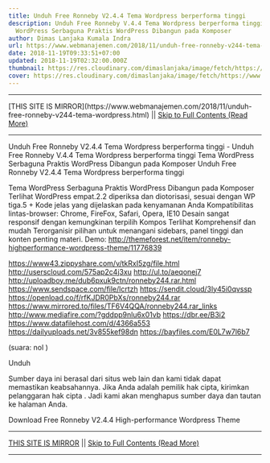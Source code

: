 ```yaml
---
title: Unduh Free Ronneby V2.4.4 Tema Wordpress berperforma tinggi
description: Unduh Free Ronneby V.4.4 Tema Wordpress berperforma tinggi Tema
  WordPress Serbaguna Praktis WordPress Dibangun pada Komposer
author: Dimas Lanjaka Kumala Indra
url: https://www.webmanajemen.com/2018/11/unduh-free-ronneby-v244-tema-wordpress.html
date: 2018-11-19T09:33:51+07:00
updated: 2018-11-19T02:32:00.000Z
thumbnail: https://res.cloudinary.com/dimaslanjaka/image/fetch/https://www.uxfree.com/wp-content/uploads/2018/11/ENBKzrz.jpg
cover: https://res.cloudinary.com/dimaslanjaka/image/fetch/https://www.uxfree.com/wp-content/uploads/2018/11/ENBKzrz.jpg
---
```


<hr/> [THIS SITE IS MIRROR](https://www.webmanajemen.com/2018/11/unduh-free-ronneby-v244-tema-wordpress.html) || <a href="https://www.webmanajemen.com/2018/11/unduh-free-ronneby-v244-tema-wordpress.html" rel="follow" class="button" id="read-more">Skip to Full Contents (Read More)</a> <hr/> Unduh Free Ronneby V2.4.4 Tema Wordpress berperforma tinggi - Unduh Free Ronneby V.4.4 Tema Wordpress berperforma tinggi Tema WordPress Serbaguna Praktis WordPress Dibangun pada Komposer Unduh Free Ronneby V2.4.4 Tema Wordpress berperforma tinggi 

  
  Tema WordPress Serbaguna Praktis WordPress Dibangun pada Komposer Terlihat WordPress empat.2.2 diperiksa dan diotorisasi, sesuai dengan WP tiga.5 + Kode jelas yang dijelaskan pada kenyamanan Anda Kompatibilitas lintas-browser: Chrome, FireFox, Safari, Opera, IE10 Desain sangat responsif dengan kemungkinan terpilih Kompos Terlihat Komprehensif dan mudah Terorganisir pilihan untuk menangani sidebars, panel tinggi dan konten penting materi. 
  Demo: http://themeforest.net/item/ronneby-highperformance-wordpress-theme/11776839 
  
  https://www43.zippyshare.com/v/tkRxI5zg/file.html 
 http://userscloud.com/575ap2c4j3xu 
 http://ul.to/aeqonej7 
 http://uploadboy.me/dub6pxuk9ctn/ronneby244.rar.html 
 https://www.sendspace.com/file/lcrtzh 
 https://sendit.cloud/3ly45i0qvssp 
 https://openload.co/f/rfKJDR0PbXs/ronneby244.rar 
 https://www.mirrored.to/files/TF6V4QQA/ronneby244.rar_links 
 http://www.mediafire.com/?gddpp9nlu6x01vb 
 https://dbr.ee/B3i2 
 https://www.datafilehost.com/d/4366a553 
 https://dailyuploads.net/3v855kef98dn 
 https://bayfiles.com/E0L7w7l6b7 
  
  (suara: nol ) 
  
  


   Unduh 

  
  Sumber daya ini berasal dari situs web lain dan kami tidak dapat memastikan keabsahannya.  Jika Anda adalah pemilik hak cipta, kirimkan pelanggaran hak cipta .  Jadi kami akan menghapus sumber daya dan tautan ke halaman Anda. 
  
  
    
Download Free Ronneby V2.4.4  High-performance Wordpress Theme <hr/> [THIS SITE IS MIRROR](https://www.webmanajemen.com/2018/11/unduh-free-ronneby-v244-tema-wordpress.html) || <a href="https://www.webmanajemen.com/2018/11/unduh-free-ronneby-v244-tema-wordpress.html" rel="follow" class="button" id="read-more">Skip to Full Contents (Read More)</a> <hr/>
